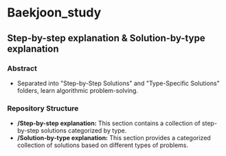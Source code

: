 # Baekjoon_study

## Step-by-step explanation & Solution-by-type explanation  

### Abstract

- Separated into "Step-by-Step Solutions" and "Type-Specific Solutions" folders, learn algorithmic problem-solving.

### Repository Structure

- **/Step-by-step explanation:** This section contains a collection of step-by-step solutions categorized by type.
- **/Solution-by-type explanation:** This section provides a categorized collection of solutions based on different types of problems.
